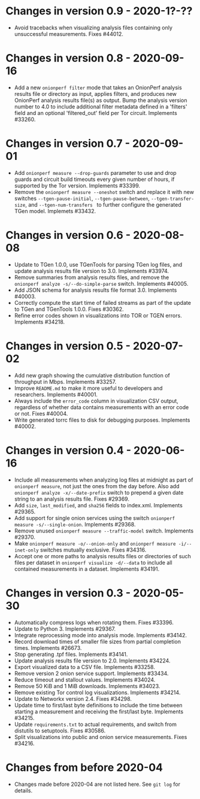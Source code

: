 # Changes in version 0.9 - 2020-1?-??

 - Avoid tracebacks when visualizing analysis files containing only
   unsuccessful measurements. Fixes #44012.

# Changes in version 0.8 - 2020-09-16

 - Add a new `onionperf filter` mode that takes an OnionPerf analysis
   results file or directory as input, applies filters, and produces
   new OnionPerf analysis results file(s) as output. Bump the analysis
   version number to 4.0 to include additional filter metadata defined
   in a 'filters' field and an optional 'filtered\_out' field per Tor
   circuit. Implements #33260.

# Changes in version 0.7 - 2020-09-01

 - Add `onionperf measure --drop-guards` parameter to use and drop
   guards and circuit build timeouts every given number of hours, if
   supported by the Tor version. Implements #33399.
 - Remove the `onionperf measure --oneshot` switch and replace it with
   new switches `--tgen-pause-initial`, `--tgen-pause-between`,
   `--tgen-transfer-size`, and `--tgen-num-transfers ` to further
   configure the generated TGen model. Implemets #33432.

# Changes in version 0.6 - 2020-08-08

 - Update to TGen 1.0.0, use TGenTools for parsing TGen log files, and
   update analysis results file version to 3.0. Implements #33974.
 - Remove summaries from analysis results files, and remove the
   `onionperf analyze -s/--do-simple-parse` switch. Implements #40005.
 - Add JSON schema for analysis results file format 3.0. Implements
   #40003.
 - Correctly compute the start time of failed streams as part of the
   update to TGen and TGenTools 1.0.0. Fixes #30362.
 - Refine error codes shown in visualizations into TOR or TGEN errors.
   Implements #34218.

# Changes in version 0.5 - 2020-07-02

 - Add new graph showing the cumulative distribution function of
   throughput in Mbps. Implements #33257.
 - Improve `README.md` to make it more useful to developers and
   researchers. Implements #40001.
 - Always include the `error_code` column in visualization CSV output,
   regardless of whether data contains measurements with an error code
   or not. Fixes #40004.
 - Write generated torrc files to disk for debugging purposes.
   Implements #40002.

# Changes in version 0.4 - 2020-06-16

 - Include all measurements when analyzing log files at midnight as
   part of `onionperf measure`, not just the ones from the day before.
   Also add `onionperf analyze -x/--date-prefix` switch to prepend a
   given date string to an analysis results file. Fixes #29369.
 - Add `size`, `last_modified`, and `sha256` fields to index.xml.
   Implements #29365.
 - Add support for single onion services using the switch `onionperf
   measure -s/--single-onion`. Implements #29368.
 - Remove unused `onionperf measure --traffic-model` switch.
   Implements #29370.
 - Make `onionperf measure -o/--onion-only` and `onionperf measure
   -i/--inet-only` switches mutually exclusive. Fixes #34316.
 - Accept one or more paths to analysis results files or directories
   of such files per dataset in `onionperf visualize -d/--data` to
   include all contained measurements in a dataset. Implements #34191.

# Changes in version 0.3 - 2020-05-30

 - Automatically compress logs when rotating them. Fixes #33396.
 - Update to Python 3. Implements #29367.
 - Integrate reprocessing mode into analysis mode. Implements #34142.
 - Record download times of smaller file sizes from partial completion
   times. Implements #26673.
 - Stop generating .tpf files. Implements #34141.
 - Update analysis results file version to 2.0. Implements #34224.
 - Export visualized data to a CSV file. Implements #33258.
 - Remove version 2 onion service support. Implements #33434.
 - Reduce timeout and stallout values. Implements #34024.
 - Remove 50 KiB and 1 MiB downloads. Implements #34023.
 - Remove existing Tor control log visualizations. Implements #34214.
 - Update to Networkx version 2.4. Fixes #34298.
 - Update time to first/last byte definitions to include the time 
   between starting a measurement and receiving the first/last byte. 
   Implements #34215.
 - Update `requirements.txt` to actual requirements, and switch from 
   distutils to setuptools. Fixes #30586.
 - Split visualizations into public and onion service measurements. 
   Fixes #34216.

# Changes from before 2020-04

 - Changes made before 2020-04 are not listed here. See `git log` for
   details.

